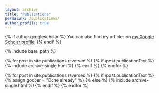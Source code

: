 ```yaml
---
layout: archive
title: "Publications"
permalink: /publications/
author_profile: true
---
```


{% if author.googlescholar %}
  You can also find my articles on <u><a href="{{author.googlescholar}}">my Google Scholar profile</a>.</u>
{% endif %}

{% include base_path %}

{% for post in site.publications reversed %}
  {% if (post.publicationText %}
    {% include archive-single.html %}
  {% endif %}
{% endfor %}

{% for post in site.publications reversed %}
  {% if (post.publicationText %}
    {% assign goober = "Done already" %}
  {% else %}
    {% include archive-single.html %}
  {% endif %}
{% endfor %}
